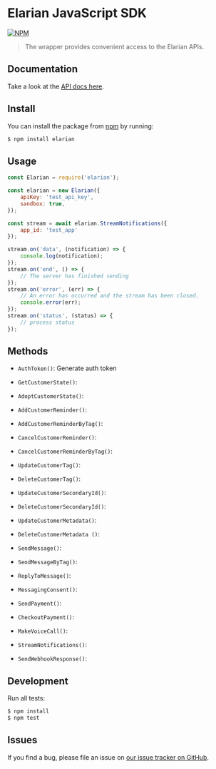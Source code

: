 # Elarian JavaScript SDK

[![NPM](https://nodei.co/npm/elarian.png?downloads=true&downloadRank=true&stars=true)](https://www.npmjs.org/package/elarian)

> The wrapper provides convenient access to the Elarian APIs.

## Documentation

Take a look at the [API docs here](http://docs.elarian.com).


## Install

You can install the package from [npm](https://www.npmjs.com/package/elarian) by running: 

```bash
$ npm install elarian
```

## Usage


```javascript
const Elarian = require('elarian');

const elarian = new Elarian({
    apiKey: 'test_api_key',
    sandbox: true,
});

const stream = await elarian.StreamNotifications({
    app_id: 'test_app'
});

stream.on('data', (notification) => {
    console.log(notification);
});
stream.on('end', () => {
    // The server has finished sending
});
stream.on('error', (err) => {
    // An error has occurred and the stream has been closed.
    console.error(err);
});
stream.on('status', (status) => {
    // process status
});

```

## Methods

- `AuthToken()`: Generate auth token

- `GetCustomerState()`:
- `AdoptCustomerState()`: 

- `AddCustomerReminder()`:
- `AddCustomerReminderByTag()`:
- `CancelCustomerReminder()`:
- `CancelCustomerReminderByTag()`:
  
- `UpdateCustomerTag()`:
- `DeleteCustomerTag()`:

- `UpdateCustomerSecondaryId()`:
- `DeleteCustomerSecondaryId()`:

- `UpdateCustomerMetadata()`:
- `DeleteCustomerMetadata ()`:

- `SendMessage()`:
- `SendMessageByTag()`:
- `ReplyToMessage()`:
- `MessagingConsent()`:

- `SendPayment()`:
- `CheckoutPayment()`:

- `MakeVoiceCall()`:
  
- `StreamNotifications()`:
- `SendWebhookResponse()`:


## Development

Run all tests:

```bash
$ npm install
$ npm test
```

## Issues

If you find a bug, please file an issue on [our issue tracker on GitHub](https://github.com/ElarianLtd/javascript-sdk/issues).